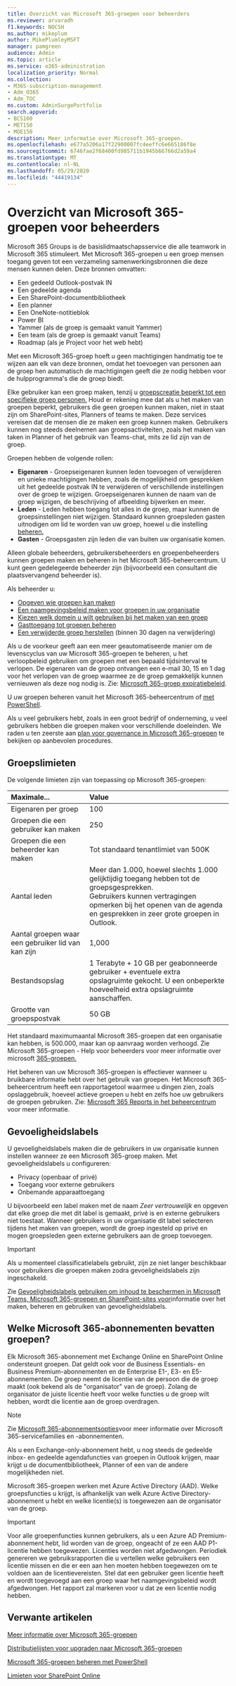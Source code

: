 ```yaml
---
title: Overzicht van Microsoft 365-groepen voor beheerders
ms.reviewer: arvaradh
f1.keywords: NOCSH
ms.author: mikeplum
author: MikePlumleyMSFT
manager: pamgreen
audience: Admin
ms.topic: article
ms.service: o365-administration
localization_priority: Normal
ms.collection:
- M365-subscription-management
- Adm_O365
- Adm_TOC
ms.custom: AdminSurgePortfolio
search.appverid:
- BCS160
- MET150
- MOE150
description: Meer informatie over Microsoft 365-groepen.
ms.openlocfilehash: e677a5206a17f22900007fc4eeffc6e665186f8e
ms.sourcegitcommit: 6746fae2f68400fd985711b1945b66766d2a59a4
ms.translationtype: MT
ms.contentlocale: nl-NL
ms.lasthandoff: 05/29/2020
ms.locfileid: "44419134"
---
```

# <a name="overview-of-microsoft-365-groups-for-administrators"></a>Overzicht van Microsoft 365-groepen voor beheerders

Microsoft 365 Groups is de basislidmaatschapsservice die alle teamwork in Microsoft 365 stimuleert. Met Microsoft 365-groepen u een groep mensen toegang geven tot een verzameling samenwerkingsbronnen die deze mensen kunnen delen. Deze bronnen omvatten:

- Een gedeeld Outlook-postvak IN
- Een gedeelde agenda
- Een SharePoint-documentbibliotheek
- Een planner
- Een OneNote-notitieblok
- Power BI
- Yammer (als de groep is gemaakt vanuit Yammer)
- Een team (als de groep is gemaakt vanuit Teams)
- Roadmap (als je Project voor het web hebt)

Met een Microsoft 365-groep hoeft u geen machtigingen handmatig toe te wijzen aan elk van deze bronnen, omdat het toevoegen van personen aan de groep hen automatisch de machtigingen geeft die ze nodig hebben voor de hulpprogramma's die de groep biedt.

Elke gebruiker kan een groep maken, tenzij u [groepscreatie beperkt tot een specifieke groep personen.](manage-creation-of-groups.md) Houd er rekening mee dat als u het maken van groepen beperkt, gebruikers die geen groepen kunnen maken, niet in staat zijn om SharePoint-sites, Planners of teams te maken. Deze services vereisen dat de mensen die ze maken een groep kunnen maken. Gebruikers kunnen nog steeds deelnemen aan groepsactiviteiten, zoals het maken van taken in Planner of het gebruik van Teams-chat, mits ze lid zijn van de groep.

Groepen hebben de volgende rollen:

- **Eigenaren** - Groepseigenaren kunnen leden toevoegen of verwijderen en unieke machtigingen hebben, zoals de mogelijkheid om gesprekken uit het gedeelde postvak IN te verwijderen of verschillende instellingen over de groep te wijzigen. Groepseigenaren kunnen de naam van de groep wijzigen, de beschrijving of afbeelding bijwerken en meer.
- **Leden** - Leden hebben toegang tot alles in de groep, maar kunnen de groepsinstellingen niet wijzigen. Standaard kunnen groepsleden gasten uitnodigen om lid te worden van uw groep, hoewel u die instelling [beheren.](manage-guest-access-in-groups.md)
- **Gasten** - Groepsgasten zijn leden die van buiten uw organisatie komen.

Alleen globale beheerders, gebruikersbeheerders en groepenbeheerders kunnen groepen maken en beheren in het Microsoft 365-beheercentrum. U kunt geen gedelegeerde beheerder zijn (bijvoorbeeld een consultant die plaatsvervangend beheerder is).

Als beheerder u:

- [Opgeven wie groepen kan maken](manage-creation-of-groups.md)
- [Een naamgevingsbeleid maken voor groepen in uw organisatie](groups-naming-policy.md)
- [Kiezen welk domein u wilt gebruiken bij het maken van een groep](choose-domain-to-create-groups.md)
- [Gasttoegang tot groepen beheren](manage-guest-access-in-groups.md)
- [Een verwijderde groep herstellen](restore-deleted-group.md) (binnen 30 dagen na verwijdering)

Als u de voorkeur geeft aan een meer geautomatiseerde manier om de levenscyclus van uw Microsoft 365-groepen te beheren, u het verloopbeleid gebruiken om groepen met een bepaald tijdsinterval te verlopen. De eigenaren van de groep ontvangen een e-mail 30, 15 en 1 dag voor het verlopen van de groep waarmee ze de groep gemakkelijk kunnen vernieuwen als deze nog nodig is. Zie: [Microsoft 365-groep expiratiebeleid](office-365-groups-expiration-policy.md).

U uw groepen beheren vanuit het Microsoft 365-beheercentrum of [met PowerShell](https://docs.microsoft.com/office365/enterprise/powershell/manage-office-365-groups-with-powershell).

Als u veel gebruikers hebt, zoals in een groot bedrijf of onderneming, u veel gebruikers hebben die groepen maken voor verschillende doeleinden. We raden u ten zeerste aan [plan voor governance in Microsoft 365-groepen](plan-for-groups-governance.md) te bekijken op aanbevolen procedures.

## <a name="group-limits"></a>Groepslimieten

De volgende limieten zijn van toepassing op Microsoft 365-groepen:

|Maximale...|Value|
|:---------|:----|
|Eigenaren per groep|100|
|Groepen die een gebruiker kan maken|250|
|Groepen die een beheerder kan maken|Tot standaard tenantlimiet van 500K|
|Aantal leden|Meer dan 1.000, hoewel slechts 1.000 gelijktijdig toegang hebben tot de groepsgesprekken. <br>Gebruikers kunnen vertragingen opmerken bij het openen van de agenda en gesprekken in zeer grote groepen in Outlook.|
|Aantal groepen waar een gebruiker lid van kan zijn|1,000|
|Bestandsopslag|1 Terabyte + 10 GB per geabonneerde gebruiker + eventuele extra opslagruimte gekocht. U een onbeperkte hoeveelheid extra opslagruimte aanschaffen.|
|Grootte van groepspostvak|50 GB|

Het standaard maximumaantal Microsoft 365-groepen dat een organisatie kan hebben, is 500.000, maar kan op aanvraag worden verhoogd. Zie Microsoft 365-groepen - Help voor beheerders voor meer informatie over microsoft [365-groepen.](https://support.office.com/article/learn-about-office-365-groups-b565caa1-5c40-40ef-9915-60fdb2d97fa2)

Het beheren van uw Microsoft 365-groepen is effectiever wanneer u bruikbare informatie hebt over het gebruik van groepen. Het Microsoft 365-beheercentrum heeft een rapportagetool waarmee u dingen zien, zoals opslaggebruik, hoeveel actieve groepen u hebt en zelfs hoe uw gebruikers de groepen gebruiken. Zie: [Microsoft 365 Reports in het beheercentrum](../activity-reports/office-365-groups.md) voor meer informatie.

## <a name="sensitivity-labels"></a>Gevoeligheidslabels

U gevoeligheidslabels maken die de gebruikers in uw organisatie kunnen instellen wanneer ze een Microsoft 365-groep maken. Met gevoeligheidslabels u configureren: 

- Privacy (openbaar of privé)
- Toegang voor externe gebruikers
- Onbemande apparaattoegang

U bijvoorbeeld een label maken met de naam *Zeer vertrouwelijk* en opgeven dat elke groep die met dit label is gemaakt, privé is en externe gebruikers niet toestaat. Wanneer gebruikers in uw organisatie dit label selecteren tijdens het maken van groepen, wordt de groep ingesteld op privé en mogen groepsleden geen externe gebruikers aan de groep toevoegen.

> [!IMPORTANT]
> Als u momenteel classificatielabels gebruikt, zijn ze niet langer beschikbaar voor gebruikers die groepen maken zodra gevoeligheidslabels zijn ingeschakeld. 

Zie [Gevoeligheidslabels gebruiken om inhoud te beschermen in Microsoft Teams, Microsoft 365-groepen en SharePoint-sites voor](https://docs.microsoft.com/microsoft-365/compliance/sensitivity-labels-teams-groups-sites)informatie over het maken, beheren en gebruiken van gevoeligheidslabels.

## <a name="which-microsoft-365-plans-include-groups"></a>Welke Microsoft 365-abonnementen bevatten groepen?

Elk Microsoft 365-abonnement met Exchange Online en SharePoint Online ondersteunt groepen. Dat geldt ook voor de Business Essentials- en Business Premium-abonnementen en de Enterprise E1-, E3- en E5-abonnementen. De groep neemt de licentie van de persoon die de groep maakt (ook bekend als de "organisator" van de groep). Zolang de organisator de juiste licentie heeft voor welke functies u de groep wilt hebben, wordt die licentie aan de groep overdragen.

> [!NOTE]
> Zie [Microsoft 365-abonnementsopties](https://docs.microsoft.com/office365/servicedescriptions/office-365-platform-service-description/office-365-plan-options)voor meer informatie over Microsoft 365-servicefamilies en -abonnementen.

Als u een Exchange-only-abonnement hebt, u nog steeds de gedeelde inbox- en gedeelde agendafuncties van groepen in Outlook krijgen, maar krijgt u de documentbibliotheek, Planner of een van de andere mogelijkheden niet.

Microsoft 365-groepen werken met Azure Active Directory (AAD). Welke groepsfuncties u krijgt, is afhankelijk van welk Azure Active Directory-abonnement u hebt en welke licentie(s) is toegewezen aan de organisator van de groep.

> [!IMPORTANT]
> Voor alle groepenfuncties kunnen gebruikers, als u een Azure AD Premium-abonnement hebt, lid worden van de groep, ongeacht of ze een AAD P1-licentie hebben toegewezen. Licenties worden niet afgedwongen.
> Periodiek genereren we gebruiksrapporten die u vertellen welke gebruikers een licentie missen en die er een aan hen moeten hebben toegewezen om te voldoen aan de licentievereisten. Stel dat een gebruiker geen licentie heeft en wordt toegevoegd aan een groep waar het naamgevingsbeleid wordt afgedwongen. Het rapport zal markeren voor u dat ze een licentie nodig hebben.

## <a name="related-articles"></a>Verwante artikelen

[Meer informatie over Microsoft 365-groepen](https://support.office.com/article/learn-about-office-365-groups-b565caa1-5c40-40ef-9915-60fdb2d97fa2)

[Distributielijsten voor upgraden naar Microsoft 365-groepen](../manage/upgrade-distribution-lists.md)

[Microsoft 365-groepen beheren met PowerShell](https://docs.microsoft.com/office365/enterprise/powershell/manage-office-365-groups-with-powershell)

[Limieten voor SharePoint Online](https://docs.microsoft.com/office365/servicedescriptions/sharepoint-online-service-description/sharepoint-online-limits)
